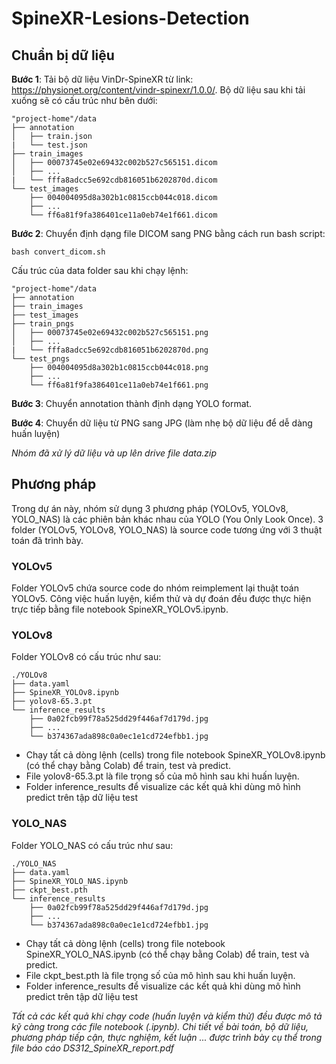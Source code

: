 # SpineXR-Lesions-Detection

## Chuẩn bị dữ liệu

**Bước 1**: Tải bộ dữ liệu VinDr-SpineXR từ link: https://physionet.org/content/vindr-spinexr/1.0.0/. Bộ dữ liệu sau khi tải xuống sẽ có cấu trúc như bên dưới:

```
"project-home"/data
├── annotation
│   ├── train.json
|   └── test.json
├── train_images
│   ├── 00073745e02e69432c002b527c565151.dicom
│   ├── ...
|   └── fffa8adcc5e692cdb816051b6202870d.dicom
└── test_images
    ├── 004004095d8a302b1c0815ccb044c018.dicom
    ├── ...
    └── ff6a81f9fa386401ce11a0eb74e1f661.dicom
```

**Bước 2**: Chuyển định dạng file DICOM sang PNG bằng cách run bash script:

    bash convert_dicom.sh

Cấu trúc của data folder sau khi chạy lệnh:

```
"project-home"/data
├── annotation
├── train_images
├── test_images
├── train_pngs
│   ├── 00073745e02e69432c002b527c565151.png
│   ├── ...
|   └── fffa8adcc5e692cdb816051b6202870d.png
└── test_pngs
    ├── 004004095d8a302b1c0815ccb044c018.png
    ├── ...
    └── ff6a81f9fa386401ce11a0eb74e1f661.png
```

**Bước 3**: Chuyển annotation thành định dạng YOLO format.

**Bước 4**: Chuyển dữ liệu từ PNG sang JPG (làm nhẹ bộ dữ liệu để dễ dàng huấn luyện)

_Nhóm đã xử lý dữ liệu và up lên drive file data.zip_

## Phương pháp
Trong dự án này, nhóm sử dụng 3 phương pháp (YOLOv5, YOLOv8, YOLO_NAS) là các phiên bản khác nhau của YOLO (You Only Look Once). 3 folder (YOLOv5, YOLOv8, YOLO_NAS) là source code tương ứng với 3 thuật toán đã trình bày.

### YOLOv5
Folder YOLOv5 chứa source code do nhóm reimplement lại thuật toán YOLOv5. Công việc huấn luyện, kiểm thử và dự đoán đều được thực hiện trực tiếp bằng file notebook SpineXR_YOLOv5.ipynb.
### YOLOv8
Folder YOLOv8 có cấu trúc như sau:

```
./YOLOv8
├── data.yaml
├── SpineXR_YOLOv8.ipynb
├── yolov8-65.3.pt
└── inference_results
    ├── 0a02fcb99f78a525dd29f446af7d179d.jpg
    ├── ...
    └── b374367ada898c0a0ec1e1cd724efbb1.jpg
```

- Chạy tất cả dòng lệnh (cells) trong file notebook SpineXR_YOLOv8.ipynb (có thể chạy bằng Colab) để train, test và predict. 
- File yolov8-65.3.pt là file trọng số của mô hình sau khi huấn luyện.
- Folder inference_results để visualize các kết quả khi dùng mô hình predict trên tập dữ liệu test 

### YOLO_NAS
Folder YOLO_NAS có cấu trúc như sau:

```
./YOLO_NAS
├── data.yaml
├── SpineXR_YOLO_NAS.ipynb
├── ckpt_best.pth
└── inference_results
    ├── 0a02fcb99f78a525dd29f446af7d179d.jpg
    ├── ...
    └── b374367ada898c0a0ec1e1cd724efbb1.jpg
```

- Chạy tất cả dòng lệnh (cells) trong file notebook SpineXR_YOLO_NAS.ipynb (có thể chạy bằng Colab) để train, test và predict. 
- File ckpt_best.pth là file trọng số của mô hình sau khi huấn luyện.
- Folder inference_results để visualize các kết quả khi dùng mô hình predict trên tập dữ liệu test

_Tất cả các kết quả khi chạy code (huấn luyện và kiểm thử) đều được mô tả kỹ càng trong các file notebook (.ipynb). Chi tiết về bài toán, bộ dữ liệu, phương pháp tiếp cận, thực nghiệm, kết luận ... được trình bày cụ thể trong file báo cáo DS312_SpineXR_report.pdf_
